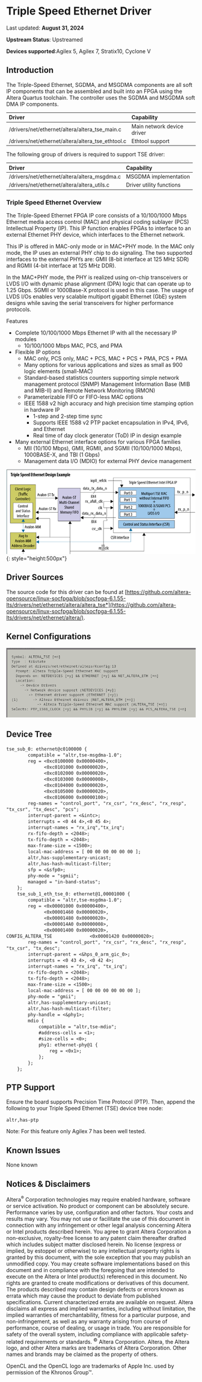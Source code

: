
# **Triple Speed Ethernet Driver**


Last updated: **August 31, 2024** 

**Upstream Status**: Upstreamed

**Devices supported**:Agilex 5,  Agilex 7, Stratix10, Cyclone V

## **Introduction**

The Triple-Speed Ethernet, SGDMA, and MSGDMA components are all soft IP components that can be assembled and built into an FPGA using the Altera Quartus toolchain. The controller uses the SGDMA and MSGDMA soft DMA IP components.

| Driver | Capability |
|:-------|:----------|
| /drivers/net/ethernet/altera/altera_tse_main.c |  Main network device driver  |
| /drivers/net/ethernet/altera/altera_tse_ethtool.c | Ethtool support

The following group of drivers is required to support TSE driver:

| Driver | Capability |
|:-------|:----------|
| /drivers/net/ethernet/altera/altera_msgdma.c | MSGDMA implementation |
| /drivers/net/ethernet/altera/altera_utils.c   | Driver utility functions |

### **Triple Speed Ethernet Overview**

The Triple-Speed Ethernet FPGA IP core consists of a 10/100/1000 Mbps Ethernet media access control (MAC) and physical coding sublayer (PCS) Intellectual Property (IP). This IP function enables FPGAs to interface to an external Ethernet PHY device, which interfaces to the Ethernet network.

This IP is offered in MAC-only mode or in MAC+PHY mode. In the MAC only mode, the IP uses an external PHY chip to do signaling. The two supported interfaces to the external PHYs are: GMII (8-bit interface at 125 MHz SDR) and RGMII (4-bit interface at 125 MHz DDR).

In the MAC+PHY mode, the PHY is realized using on-chip transceivers or LVDS I/O with dynamic phase alignment (DPA) logic that can operate up to 1.25 Gbps. SGMII or 1000Base-X protocol is used in this case. The usage of LVDS I/Os enables very scalable multiport gigabit Ethernet (GbE) system designs while saving the serial transceivers for higher performance protocols.


Features

- Complete 10/100/1000 Mbps Ethernet IP with all the necessary IP modules
  - 10/100/1000 Mbps MAC, PCS, and PMA
- Flexible IP options
  - MAC only, PCS only, MAC + PCS, MAC + PCS + PMA, PCS + PMA
  - Many options for various applications and sizes as small as 900 logic elements (small-MAC)
  - Standard-based statistics counters supporting simple network management protocol (SNMP) Management Information Base (MIB and MIB-II) and Remote Network Monitoring (RMON)
  - Parameterizable FIFO or FIFO-less MAC options
  - IEEE 1588 v2 high accuracy and high precision time stamping option in hardware IP
    - 1-step and 2-step time sync
    - Supports IEEE 1588 v2 PTP packet encapsulation in IPv4, IPv6, and Ethernet
    - Real time of day clock generator (ToD) IP in design example
- Many external Ethernet interface options for various FPGA families
  - MII (10/100 Mbps), GMII, RGMII, and SGMII (10/100/1000 Mbps), 1000BASE-X, and TBI (1 Gbps)
  - Management data I/O (MDIO) for external PHY device management


![Functional diagram](images/functional_diagram.png){: style="height:500px"}


## **Driver Sources**

The source code for this driver can be found at [https://github.com/altera-opensource/linux-socfpga/blob/socfpga-6.1.55-lts/drivers/net/ethernet/altera/altera_tse*](https://github.com/altera-opensource/linux-socfpga/blob/socfpga-6.1.55-lts/drivers/net/ethernet/altera/).  

## **Kernel Configurations**

![CONFIG_ALTERA_TSE](images/tse_configs.png)

## **Device Tree**

```
tse_sub_0: ethernet@c0100000 {
        compatible = "altr,tse-msgdma-1.0";
        reg = <0xc0100000 0x00000400>,
              <0xc0101000 0x00000020>,
              <0xc0102000 0x00000020>,
              <0xc0103000 0x00000008>,
              <0xc0104000 0x00000020>,
              <0xc0105000 0x00000020>,
              <0xc0106000 0x00000100>;
        reg-names = "control_port", "rx_csr", "rx_desc", "rx_resp", "tx_csr", "tx_desc", "pcs";
        interrupt-parent = <&intc>;
        interrupts = <0 44 4>,<0 45 4>; 
        interrupt-names = "rx_irq","tx_irq";
        rx-fifo-depth = <2048>;
        tx-fifo-depth = <2048>;
        max-frame-size = <1500>;
        local-mac-address = [ 00 00 00 00 00 00 ];
        altr,has-supplementary-unicast;
        altr,has-hash-multicast-filter;
        sfp = <&sfp0>;
        phy-mode = "sgmii";
        managed = "in-band-status";
    };  
    tse_sub_1_eth_tse_0: ethernet@1,00001000 {
        compatible = "altr,tse-msgdma-1.0";
        reg = <0x00001000 0x00000400>,
              <0x00001460 0x00000020>,
              <0x00001480 0x00000020>,
              <0x000014A0 0x00000008>,
              <0x00001400 0x00000020>,
CONFIG_ALTERA_TSE              <0x00001420 0x00000020>;
        reg-names = "control_port", "rx_csr", "rx_desc", "rx_resp", "tx_csr", "tx_desc";
        interrupt-parent = <&hps_0_arm_gic_0>;
        interrupts = <0 43 4>, <0 42 4>; 
        interrupt-names = "rx_irq", "tx_irq";
        rx-fifo-depth = <2048>;
        tx-fifo-depth = <2048>;
        max-frame-size = <1500>;
        local-mac-address = [ 00 00 00 00 00 00 ];
        phy-mode = "gmii";
        altr,has-supplementary-unicast;
        altr,has-hash-multicast-filter;
        phy-handle = <&phy1>;
        mdio {
            compatible = "altr,tse-mdio";
            #address-cells = <1>;
            #size-cells = <0>;
            phy1: ethernet-phy@1 {
                reg = <0x1>;
            };
        };
    };  
```

## **PTP Support**

Ensure the board supports Precision Time Protocol (PTP). Then, append the following to your Triple Speed Ethernet (TSE) device tree node:
```
altr,has-ptp
```

Note: For this feature only Agilex 7 has been well tested.
## **Known Issues**

None known

## Notices & Disclaimers

Altera<sup>&reg;</sup> Corporation technologies may require enabled hardware, software or service activation.
No product or component can be absolutely secure. 
Performance varies by use, configuration and other factors.
Your costs and results may vary. 
You may not use or facilitate the use of this document in connection with any infringement or other legal analysis concerning Altera or Intel products described herein. You agree to grant Altera Corporation a non-exclusive, royalty-free license to any patent claim thereafter drafted which includes subject matter disclosed herein.
No license (express or implied, by estoppel or otherwise) to any intellectual property rights is granted by this document, with the sole exception that you may publish an unmodified copy. You may create software implementations based on this document and in compliance with the foregoing that are intended to execute on the Altera or Intel product(s) referenced in this document. No rights are granted to create modifications or derivatives of this document.
The products described may contain design defects or errors known as errata which may cause the product to deviate from published specifications.  Current characterized errata are available on request.
Altera disclaims all express and implied warranties, including without limitation, the implied warranties of merchantability, fitness for a particular purpose, and non-infringement, as well as any warranty arising from course of performance, course of dealing, or usage in trade.
You are responsible for safety of the overall system, including compliance with applicable safety-related requirements or standards. 
<sup>&copy;</sup> Altera Corporation.  Altera, the Altera logo, and other Altera marks are trademarks of Altera Corporation.  Other names and brands may be claimed as the property of others. 

OpenCL and the OpenCL logo are trademarks of Apple Inc. used by permission of the Khronos Group™. 





